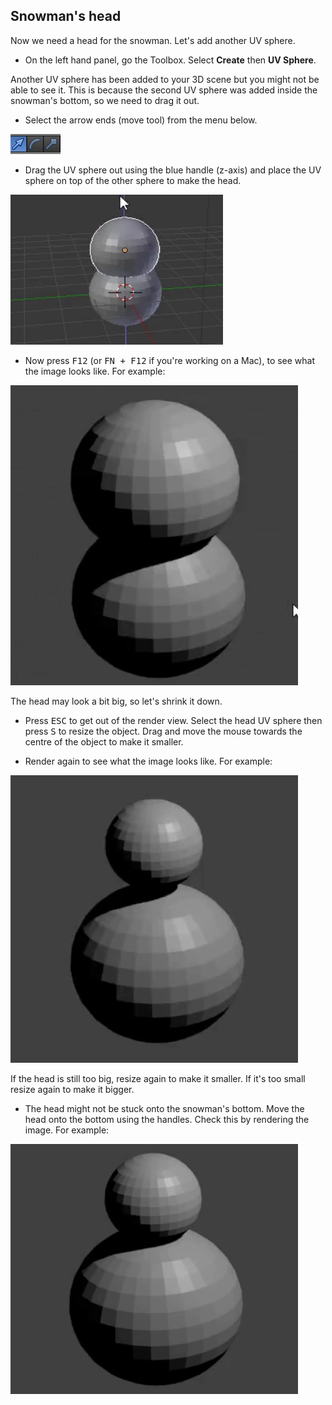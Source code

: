 ## Snowman's head

Now we need a head for the snowman. Let's add another UV sphere.

+ On the left hand panel, go the Toolbox. Select **Create** then **UV Sphere**.

Another UV sphere has been added to your 3D scene but you might not be able to see it. This is because the second UV sphere was added inside the snowman's bottom, so we need to drag it out.

+ Select the arrow ends (move tool) from the menu below.

![Arrow ends](images/blender-handles-menu-1.png)

+ Drag the UV sphere out using the blue handle (z-axis) and place the UV sphere on top of the other sphere to make the head.

![Add the head](images/blender-snowman-add-head.png)

+ Now press <kbd>F12</kbd> (or <kbd>FN + F12</kbd> if you're working on a Mac), to see what the image looks like. For example:

![Render the head](images/blender-head-render-1.png)

The head may look a bit big, so let's shrink it down.

+ Press <kbd>ESC</kbd> to get out of the render view. Select the head UV sphere then press <kbd>S</kbd> to resize the object. Drag and move the mouse towards the centre of the object to make it smaller.

+ Render again to see what the image looks like. For example:

![Render the head again](images/blender-head-render-2.png)

If the head is still too big, resize again to make it smaller. If it's too small resize again to make it bigger.

+ The head might not be stuck onto the snowman's bottom. Move the head onto the bottom using the handles. Check this by rendering the image. For example:

![Render the head on the bottom](images/blender-head-render-3.png)
